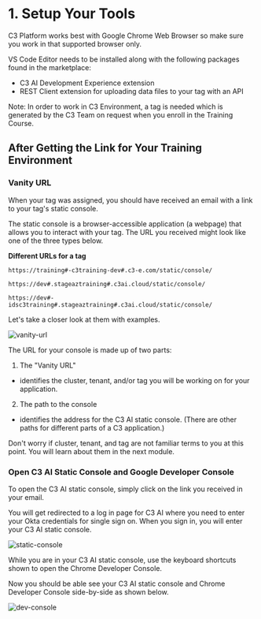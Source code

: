 # 1. Setup Your Tools

C3 Platform works best with Google Chrome Web Browser so make sure you work in that supported browser only.

VS Code Editor needs to be installed along with the following packages found in the marketplace:

- C3 AI Development Experience extension 
- REST Client extension for uploading data files to your tag with an API

Note: In order to work in C3 Environment, a tag is needed which is generated by the C3 Team on request when you enroll in the Training Course.

## After Getting the Link for Your Training Environment

### Vanity URL

When your tag was assigned, you should have received an email with a link to your tag's static console. 

The static console is a browser-accessible application (a webpage) that allows you to interact with your tag. The URL you received might look like one of the three types below. 

**Different URLs for a tag**

```
https://training#-c3training-dev#.c3-e.com/static/console/

https://dev#.stageaztraining#.c3ai.cloud/static/console/

https://dev#-idsc3training#.stageaztraining#.c3ai.cloud/static/console/
```

Let's take a closer look at them with examples.

![vanity-url]()

The URL for your console is made up of two parts:

1. The "Vanity URL"

- identifies the cluster, tenant, and/or tag you will be working on for your application.

2. The path to the console

- identifies the address for the C3 AI static console. (There are other paths for different parts of a C3 application.)

Don't worry if cluster, tenant, and tag are not familiar terms to you at this point. You will learn about them in the next module. 

### Open C3 AI Static Console and Google Developer Console

To open the C3 AI static console, simply click on the link you received in your email. 

You will get redirected to a log in page for C3 AI where you need to enter your Okta credentials for single sign on. When you sign in, you will enter your C3 AI static console. 

![static-console]()

While you are in your C3 AI static console, use the keyboard shortcuts shown to open the Chrome Developer Console.

Now you should be able see your C3 AI static console and Chrome Developer Console side-by-side as shown below. 

![dev-console]()

